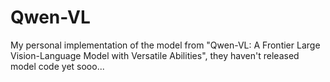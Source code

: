 # Qwen-VL
My personal implementation of the model from "Qwen-VL: A Frontier Large Vision-Language Model with Versatile Abilities", they haven't released model code yet sooo...

